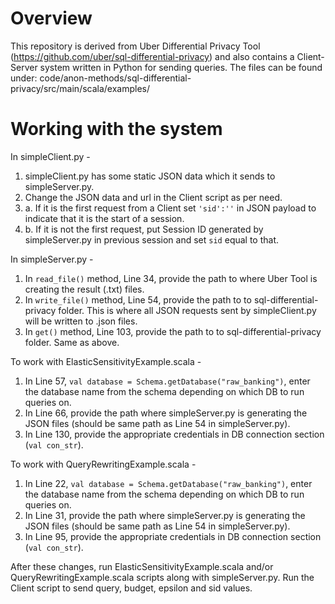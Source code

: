 # Overview

This repository is derived from Uber Differential Privacy Tool (https://github.com/uber/sql-differential-privacy) and also contains a Client-Server system written in Python for sending queries.
The files can be found under: code/anon-methods/sql-differential-privacy/src/main/scala/examples/

# Working with the system

In simpleClient.py -

1. simpleClient.py has some static JSON data which it sends to simpleServer.py.
2. Change the JSON data and url in the Client script as per need. 
3. a. If it is the first request from a Client set `'sid':''` in JSON payload to indicate that it is the start of a session. 
3. b. If it is not the  first request, put Session ID generated by simpleServer.py in previous session and set `sid` equal to that.

In simpleServer.py -
1. In `read_file()` method, Line 34, provide the path to where Uber Tool is creating the result (.txt) files.
2. In `write_file()` method, Line 54, provide the path to to sql-differential-privacy folder. This is where all JSON requests sent by simpleClient.py will be written to .json files. 
3. In `get()` method, Line 103, provide the path to to sql-differential-privacy folder. Same as above.


To work with ElasticSensitivityExample.scala - 
1. In Line 57, `val database = Schema.getDatabase("raw_banking")`, enter the database name from the schema depending on which DB to run queries on.
2. In Line 66, provide the path where simpleServer.py is generating the JSON files (should be same path as Line 54 in simpleServer.py). 
3. In Line 130,  provide the appropriate credentials in DB connection section (`val con_str`).

To work with QueryRewritingExample.scala - 
1. In Line 22, `val database = Schema.getDatabase("raw_banking")`, enter the database name from the schema depending on which DB to run queries on.
2. In Line 31, provide the path where simpleServer.py is generating the JSON files (should be same path as Line 54 in simpleServer.py). 
3. In Line 95,  provide the appropriate credentials in DB connection section (`val con_str`).


After these changes, run ElasticSensitivityExample.scala and/or QueryRewritingExample.scala scripts along with simpleServer.py.
Run the Client script to send query, budget, epsilon and sid values. 







